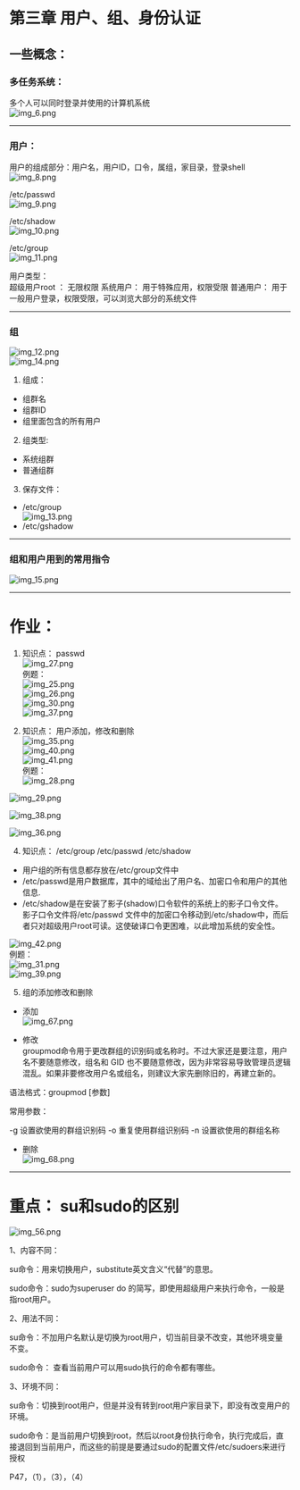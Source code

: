 # 第三章 用户、组、身份认证
## 一些概念：


### 多任务系统：
多个人可以同时登录并使用的计算机系统       
![img_6.png](img_6.png)

----

###  用户：
用户的组成部分：用户名，用户ID，口令，属组，家目录，登录shell
![img_8.png](img_8.png)

/etc/passwd    
![img_9.png](img_9.png)

/etc/shadow    
![img_10.png](img_10.png)


/etc/group     
![img_11.png](img_11.png)


用户类型：  
超级用户root ： 无限权限
系统用户： 用于特殊应用，权限受限
普通用户： 用于一般用户登录，权限受限，可以浏览大部分的系统文件

----

### 组
![img_12.png](img_12.png)    
![img_14.png](img_14.png)

1. 组成：
* 组群名
* 组群ID
* 组里面包含的所有用户
2. 组类型:
* 系统组群
* 普通组群
3. 保存文件：
* /etc/group   
  ![img_13.png](img_13.png)
* /etc/gshadow

----

### 组和用户用到的常用指令
![img_15.png](img_15.png)       


----

# 作业：   
1. 知识点： passwd   
![img_27.png](img_27.png)   
例题：   
![img_25.png](img_25.png)   
![img_26.png](img_26.png)   
![img_30.png](img_30.png)   
![img_37.png](img_37.png)   






2. 知识点： 用户添加，修改和删除    
![img_35.png](img_35.png)   
![img_40.png](img_40.png)   
![img_41.png](img_41.png)   
例题：      
![img_28.png](img_28.png)  

![img_29.png](img_29.png)

![img_38.png](img_38.png)   

![img_36.png](img_36.png)


4. 知识点： /etc/group     /etc/passwd  /etc/shadow
* 用户组的所有信息都存放在/etc/group文件中  
* /etc/passwd是用户数据库，其中的域给出了用户名、加密口令和用户的其他信息. 
* /etc/shadow是在安装了影子(shadow)口令软件的系统上的影子口令文件。影子口令文件将/etc/passwd 文件中的加密口令移动到/etc/shadow中，而后者只对超级用户root可读。这使破译口令更困难，以此增加系统的安全性。

![img_42.png](img_42.png)    
例题：   
![img_31.png](img_31.png)    
![img_39.png](img_39.png)     


5. 组的添加修改和删除   
* 添加  
![img_67.png](img_67.png)   

* 修改  
groupmod命令用于更改群组的识别码或名称时。不过大家还是要注意，用户名不要随意修改，组名和 GID 也不要随意修改，因为非常容易导致管理员逻辑混乱。如果非要修改用户名或组名，则建议大家先删除旧的，再建立新的。

语法格式：groupmod [参数]

常用参数：

-g	设置欲使用的群组识别码
-o 	重复使用群组识别码
-n	设置欲使用的群组名称

* 删除   
![img_68.png](img_68.png)   

----

# 重点： su和sudo的区别    

![img_56.png](img_56.png)      

1、内容不同：

su命令：用来切换用户，substitute英文含义“代替”的意思。

sudo命令：sudo为superuser do 的简写，即使用超级用户来执行命令，一般是指root用户。

2、用法不同：

su命令：不加用户名默认是切换为root用户，切当前目录不改变，其他环境变量不变。

sudo命令： 查看当前用户可以用sudo执行的命令都有哪些。

3、环境不同：

su命令：切换到root用户，但是并没有转到root用户家目录下，即没有改变用户的环境。

sudo命令：是当前用户切换到root，然后以root身份执行命令，执行完成后，直接退回到当前用户，而这些的前提是要通过sudo的配置文件/etc/sudoers来进行授权


P47，（1），（3），（4）    